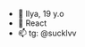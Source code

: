 - 👋 Ilya, 19 y.o
- 👀 React
- 📫 tg: @sucklvv

<!---
sklvv/sklvv is a ✨ special ✨ repository because its `README.md` (this file) appears on your GitHub profile.
You can click the Preview link to take a look at your changes.
--->
